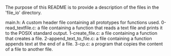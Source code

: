 The purpose of this README is to provide a description of the files in the 'file_io' directory.

main.h: A custom header file containing all prototypes for functions used.
0-read_textfile.c: a file containing a function that reads a text file and prints it to the POSIX standard output.
1-create_file.c: a file containing a function that creates a file.
2-append_text_to_file.c: a file containing a function appends text at the end of a file.
3-cp.c: a program that copies the content of a file to another file.